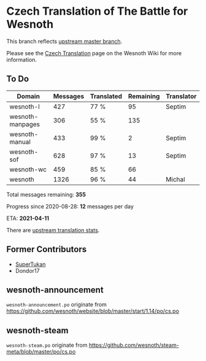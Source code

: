 # Czech Translation of The Battle for Wesnoth

This branch reflects [upstream master branch](https://github.com/wesnoth/wesnoth/tree/master).

Please see the [Czech Translation](https://wiki.wesnoth.org/CzechTranslation) page on the Wesnoth Wiki for more information.
## To Do

Domain | Messages | Translated | Remaining | Translator
------ | -------- | ---------- | --------- | ----------
wesnoth-l | 427 | 77 % | 95 | Septim
wesnoth-manpages | 306 | 55 % | 135 |
wesnoth-manual | 433 | 99 % | 2 | Septim
wesnoth-sof | 628 | 97 % | 13 | Septim
wesnoth-wc | 459 | 85 % | 66 |
wesnoth | 1326 | 96 % | 44 | Michal

Total messages remaining: **355**

Progress since 2020-08-28: **12** messages per day

ETA: **2021-04-11**

There are [upstream translation stats](https://www.wesnoth.org/gettext/?view=langs&version=master&lang=cs).

## Former Contributors
- [SuperTukan](https://github.com/SuperTukan)
- Dondor17

## wesnoth-announcement
`wesnoth-announcement.po` originate from https://github.com/wesnoth/website/blob/master/start/1.14/po/cs.po

## wesnoth-steam
`wesnoth-steam.po` originate from https://github.com/wesnoth/steam-meta/blob/master/po/cs.po
